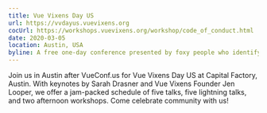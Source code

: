 ```yaml
---
title: Vue Vixens Day US
url: https://vvdayus.vuevixens.org
cocUrl: https://workshops.vuevixens.org/workshop/code_of_conduct.html
date: 2020-03-05
location: Austin, USA
byline: A free one-day conference presented by foxy people who identify as women
---
```


Join us in Austin after VueConf.us for Vue Vixens Day US at Capital Factory, Austin. With keynotes by Sarah Drasner and Vue Vixens Founder Jen Looper, we offer a jam-packed schedule of five talks, five lightning talks, and two afternoon workshops. Come celebrate community with us!

